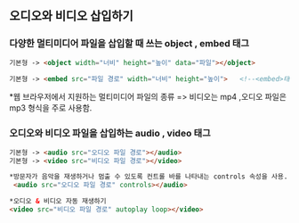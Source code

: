 ## 오디오와 비디오 삽입하기  
### 다양한 멀티미디어 파일을 삽입할 때 쓰는 object , embed 태그  
``` html
기본형 -> <object width="너비" height="높이" data="파일"></object>

기본형 -> <embed src="파일 경로" width="너비" height="높이">   <!--<embed>태그는 닫는 태그가 없다.-->
```

*웹 브라우저에서 지원하는 멀티미디어 파일의 종류 => 비디오는 mp4 ,오디오 파일은 mp3 형식을 주로 사용함.  

### 오디오와 비디오 파일을 삽입하는 audio , video 태그  
``` html 
기본형 -> <audio src="오디오 파일 경로"></audio>
기본형 -> <video src="비디오 파일 경로"></video>

*방문자가 음악을 재생하거나 멈출 수 있도록 컨트롤 바를 나타내는 controls 속성을 사용.
 <audio src="오디오 파일 경로" controls></audio>

*오디오 & 비디오 자동 재생하기
<video src="비디오 파일 경로" autoplay loop></video>
```








